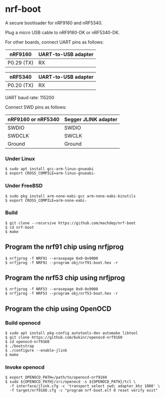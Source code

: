 # nrf-boot

A secure bootloader for nRF9160 and nRF5340.

Plug a micro USB cable to nRF9160-DK or nRF5340-DK.

For other boards, connect UART pins as follows:

| nRF9160           | UART-to-USB adapter  |
| ----------------- | -------------------- |
| P0.29 (TX)        | RX                   |

| nRF5340           | UART-to-USB adapter  |
| ----------------- | -------------------- |
| P0.20 (TX)        | RX                   |

UART baud rate: 115200

Connect SWD pins as follows:

| nRF9160 or nRF5340 | Segger JLINK adapter |
| ------------------ | -------------------- |
| SWDIO              | SWDIO                |
| SWDCLK             | SWCLK                |
| Ground             | Ground               |

### Under Linux
    $ sudo apt install gcc-arm-linux-gnueabi
    $ export CROSS_COMPILE=arm-linux-gnueabi-

### Under FreeBSD
    $ sudo pkg install arm-none-eabi-gcc arm-none-eabi-binutils
    $ export CROSS_COMPILE=arm-none-eabi-

### Build
    $ git clone --recursive https://github.com/machdep/nrf-boot
    $ cd nrf-boot
    $ make

## Program the nrf91 chip using nrfjprog
    $ nrfjprog -f NRF91 --erasepage 0x0-0x9000
    $ nrfjprog -f NRF91 --program obj/nrf91-boot.hex -r

## Program the nrf53 chip using nrfjprog
    $ nrfjprog -f NRF53 --erasepage 0x0-0x9000
    $ nrfjprog -f NRF53 --program obj/nrf53-boot.hex -r

## Program the chip using OpenOCD

### Build openocd
    $ sudo apt install pkg-config autotools-dev automake libtool
    $ git clone https://github.com/bukinr/openocd-nrf9160
    $ cd openocd-nrf9160
    $ ./bootstrap
    $ ./configure --enable-jlink
    $ make

### Invoke openocd
    $ export OPENOCD_PATH=/path/to/openocd-nrf9160
    $ sudo ${OPENOCD_PATH}/src/openocd -s ${OPENOCD_PATH}/tcl \
      -f interface/jlink.cfg -c 'transport select swd; adapter_khz 1000' \
      -f target/nrf9160.cfg -c "program nrf-boot.elf 0 reset verify exit"
